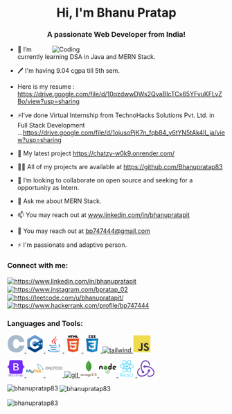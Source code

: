 <h1 align="center"> Hi, I'm Bhanu Pratap</h1>
<h3 align="center">A passionate Web Developer from India!</h3>


<p align="left"> <a href="https://github.com/ryo-ma/github-profile-trophy"></a> </p>
<img align="right" alt="Coding" width="400" src="https://steamuserimages-a.akamaihd.net/ugc/1631947648964785474/81CBA15178466DD47195A239232202E78987B714/?imw=637&imh=358&ima=fit&impolicy=Letterbox&imcolor=%23000000&letterbox=true">

- 🔭 I’m currently learning DSA in Java and MERN Stack.

- 🖊️ I'm having 9.04 cgpa till 5th sem.

- Here is my resume :  https://drive.google.com/file/d/10qzdwwDWs2QvaBIcTCx65YFvuKFLvZBo/view?usp=sharing
  
- ⚡I've done Virtual Internship from TechnoHacks Solutions Pvt. Ltd. in Full Stack Development ...https://drive.google.com/file/d/1ojusoPjK7n_fqb84_y6tYN5tAk4lI_ja/view?usp=sharing

- 🙌 My latest project https://chatzy-w0k9.onrender.com/
 
- 👨‍💻 All of my projects are available at https://github.com/Bhanupratap83

- 👯 I’m looking to collaborate on open source and seeking for a opportunity as Intern.

- 💬 Ask me about MERN Stack.

- 📫 You may reach out at www.linkedin.com/in/bhanupratapit

- 📩 You may reach out at bp747444@gmail.com

- ⚡ I'm passionate and adaptive person.

<h3 align="left">Connect with me:</h3>
<p align="left">
<a href="https://linkedin.com/in/bhanupratapit" target="blank"><img align="center" src="https://raw.githubusercontent.com/rahuldkjain/github-profile-readme-generator/master/src/images/icons/Social/linked-in-alt.svg" alt="https://www.linkedin.com/in/bhanupratapit" height="30" width="40" /></a>
<a href="https://instagram.com/bpratap_02" target="blank"><img align="center" src="https://raw.githubusercontent.com/rahuldkjain/github-profile-readme-generator/master/src/images/icons/Social/instagram.svg" alt="https://www.instagram.com/bpratap_02" height="30" width="40" /></a>
<a href="https://www.leetcode.com/u/bhanupratapit/" target="blank"><img align="center" src="https://raw.githubusercontent.com/rahuldkjain/github-profile-readme-generator/master/src/images/icons/Social/leet-code.svg" alt="https://leetcode.com/u/bhanupratapit/" height="30" width="40" /></a>
 <a href="https://www.hackerrank.com/profile/bp747444" target="blank"><img align="center" src="https://raw.githubusercontent.com/rahuldkjain/github-profile-readme-generator/master/src/images/icons/Social/hackerrank.svg" alt="https://www.hackerrank.com/profile/bp747444" height="30" width="40" /></a>
</p>


<h3 align="left">Languages and Tools:</h3>
<p align="left"> 
 <a href="https://www.cprogramming.com/" target="_blank" rel="noreferrer"> <img src="https://raw.githubusercontent.com/devicons/devicon/master/icons/c/c-original.svg" alt="c" width="40" height="40"/> </a>   <a href="https://www.w3schools.com/cpp/" target="_blank" rel="noreferrer"> <img src="https://raw.githubusercontent.com/devicons/devicon/master/icons/cplusplus/cplusplus-original.svg" alt="cplusplus" width="40" height="40"/> </a>   <a href="https://www.java.com" target="_blank" rel="noreferrer"> <img src="https://raw.githubusercontent.com/devicons/devicon/master/icons/java/java-original.svg" alt="java" width="40" height="40"/> </a>    <a href="https://www.w3.org/html/" target="_blank" rel="noreferrer"> <img src="https://raw.githubusercontent.com/devicons/devicon/master/icons/html5/html5-original-wordmark.svg" alt="html5" width="40" height="40"/> </a>    <a href="https://www.w3schools.com/css/" target="_blank" rel="noreferrer"> <img src="https://raw.githubusercontent.com/devicons/devicon/master/icons/css3/css3-original-wordmark.svg" alt="css3" width="40" height="40"/> </a>    <a href="https://tailwindcss.com/" target="_blank" rel="noreferrer"> <img src="https://www.vectorlogo.zone/logos/tailwindcss/tailwindcss-icon.svg" alt="tailwind" width="40" height="40"/> </a>     <a href="https://developer.mozilla.org/en-US/docs/Web/JavaScript" target="_blank" rel="noreferrer"> <img src="https://raw.githubusercontent.com/devicons/devicon/master/icons/javascript/javascript-original.svg" alt="javascript" width="40" height="40"/> </a>     <p align="left"> <a href="https://getbootstrap.com" target="_blank" rel="noreferrer"> <img src="https://raw.githubusercontent.com/devicons/devicon/master/icons/bootstrap/bootstrap-plain-wordmark.svg" alt="bootstrap" width="40" height="40"/> </a>    <a href="https://www.mysql.com/" target="_blank" rel="noreferrer"> <img src="https://raw.githubusercontent.com/devicons/devicon/master/icons/mysql/mysql-original-wordmark.svg" alt="mysql" width="40" height="40"/> </a>    <a href="https://expressjs.com" target="_blank" rel="noreferrer"> <img src="https://raw.githubusercontent.com/devicons/devicon/master/icons/express/express-original-wordmark.svg" alt="express" width="40" height="40"/> </a>    <a href="https://git-scm.com/" target="_blank" rel="noreferrer"> <img src="https://www.vectorlogo.zone/logos/git-scm/git-scm-icon.svg" alt="git" width="40" height="40"/> </a>   <a href="https://www.mongodb.com/" target="_blank" rel="noreferrer"> <img src="https://raw.githubusercontent.com/devicons/devicon/master/icons/mongodb/mongodb-original-wordmark.svg" alt="mongodb" width="40" height="40"/> </a>     </a> <a href="https://nodejs.org" target="_blank" rel="noreferrer"> <img src="https://raw.githubusercontent.com/devicons/devicon/master/icons/nodejs/nodejs-original-wordmark.svg" alt="nodejs" width="40" height="40"/> </a>    <a href="https://reactjs.org/" target="_blank" rel="noreferrer"> <img src="https://raw.githubusercontent.com/devicons/devicon/master/icons/react/react-original-wordmark.svg" alt="react" width="40" height="40"/> </a>     <a href="https://redux.js.org" target="_blank" rel="noreferrer"> <img src="https://raw.githubusercontent.com/devicons/devicon/master/icons/redux/redux-original.svg" alt="redux" width="40" height="40"/> </a> 
 </p>

<p><img align="left" src="https://github-readme-stats.vercel.app/api/top-langs?username=bhanupratap83&show_icons=true&locale=en&layout=compact" alt="bhanupratap83" /></p>

<p>&nbsp;<img align="center" src="https://github-readme-stats.vercel.app/api?username=bhanupratap83&show_icons=true&locale=en" alt="bhanupratap83" /></p>

<p><img align="center" src="https://github-readme-streak-stats.herokuapp.com/?user=bhanupratap83&" alt="bhanupratap83" /></p>
</p>



